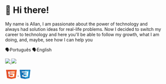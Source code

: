 <h1> 👋 Hi there! </h1>

My name is Allan, I am passionate about the power of technology and always had solution ideas for real-life problems. 
Now I decided to switch my career to technology and here you'll be able to follow my growth, what I am doing, and, maybe, see how I can help you

🗣️Português 🗣️English

<div>
  <a href="https://github.com/allanalves001">
  <img height="180em" src="https://github-readme-stats.vercel.app/api?username=allanalves001&show_icons=true&theme=slateorange&include_all_commits=true&count_private=true"/>
  <img height="180em" src="https://github-readme-stats.vercel.app/api/top-langs/?username=allanalves001&layout=compact&langs_count=7&theme=slateorange"/>
</div>

<div style="display: inline_block"><br>
  <img align="center" alt="Allan-HTML" height="30" width="40" src="https://raw.githubusercontent.com/devicons/devicon/master/icons/html5/html5-original.svg">
  <img align="center" alt="Allan-CSS" height="30" width="40" src="https://raw.githubusercontent.com/devicons/devicon/master/icons/css3/css3-original.svg">
</div>
